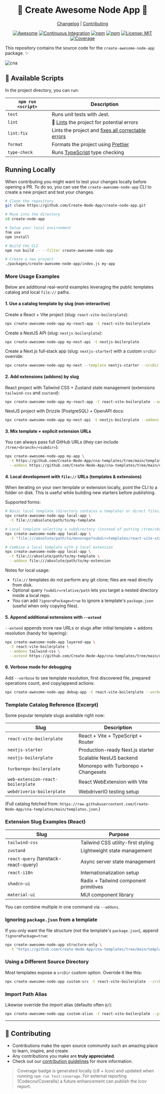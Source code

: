 <!--lint disable double-link awesome-heading awesome-git-repo-age awesome-toc-->

<div align="center">
<h1>🌟 Create Awesome Node App 🚀</h1>

[Changelog](./packages/create-awesome-node-app/CHANGELOG.md) |
[Contributing](./CONTRIBUTING.md)

</div>
<div align="center">

[![Awesome](https://awesome.re/mentioned-badge.svg)](https://github.com/vitejs/awesome-vite#get-started)
[![Continuous Integration][cibadge]][ciurl]
[![npm][npmversion]][npmurl]
[![npm][npmdownloads]][npmurl]
[![License: MIT][licensebadge]][licenseurl]
[![Coverage](./.github/badges/coverage.svg)](#-available-scripts)

</div>

This repository contains the source code for the `create-awesome-node-app` package. ✨

![cna](https://user-images.githubusercontent.com/17727170/229553510-49d0d46f-11ac-4b07-acf3-8db8ce7959ec.gif)

## 🚀 Available Scripts

In the project directory, you can run:

| `npm run <script>` | Description                                                                                                             |
| ------------------ | ----------------------------------------------------------------------------------------------------------------------- |
| `test`             | Runs unit tests with Jest.                                                                                              |
| `lint`             | 🚦 [Lints](http://stackoverflow.com/questions/8503559/what-is-linting) the project for potential errors                 |
| `lint:fix`         | Lints the project and [fixes all correctable errors](http://eslint.org/docs/user-guide/command-line-interface.html#fix) |
| `format`           | Formats the project using [Prettier](https://prettier.io/)                                                              |
| `type-check`       | Runs [TypeScript](https://www.typescriptlang.org/) type checking                                                        |

## Running Locally

When contributing you might want to test your changes locally before opening a PR. To do so, you can use the `create-awesome-node-app` CLI to create a new project and test your changes.

```sh
# Clone the repository
git clone https://github.com/Create-Node-App/create-node-app.git

# Move into the directory
cd create-node-app

# Setup your local environment
fnm use
npm install

# Build the CLI
npm run build -- --filter create-awesome-node-app

# Create a new project
./packages/create-awesome-node-app/index.js my-app
```

### More Usage Examples

Below are additional real-world examples leveraging the public templates catalog and local `file://` paths.

#### 1. Use a catalog template by slug (non-interactive)

Create a React + Vite project (slug: `react-vite-boilerplate`):

```sh
npx create-awesome-node-app my-react-app -t react-vite-boilerplate
```

Create a NestJS API (slug: `nestjs-boilerplate`):

```sh
npx create-awesome-node-app my-nest-api -t nestjs-boilerplate
```

Create a Next.js full‑stack app (slug: `nextjs-starter`) with a custom `srcDir` override:

```sh
npx create-awesome-node-app my-next --template nextjs-starter --srcDir app
```

#### 2. Add extensions (addons) by slug

React project with Tailwind CSS + Zustand state management (extensions `tailwind-css` and `zustand`):

```sh
npx create-awesome-node-app my-react-app -t react-vite-boilerplate --addons tailwind-css zustand
```

NestJS project with Drizzle (PostgreSQL) + OpenAPI docs:

```sh
npx create-awesome-node-app my-nest-api -t nestjs-boilerplate --addons drizzle-orm-postgresql openapi
```

#### 3. Mix template + explicit extension URLs

You can always pass full GitHub URLs (they can include `/tree/<branch>/<subdir>`):

```sh
npx create-awesome-node-app my-app \
  -t https://github.com/Create-Node-App/cna-templates/tree/main/templates/react-vite-starter \
  --addons https://github.com/Create-Node-App/cna-templates/tree/main/extensions/react-query
```

#### 4. Local development with `file://` URLs (templates & extensions)

When iterating on your own template or extension locally, point the CLI to a folder on disk. This is useful while building new starters before publishing.

Supported forms:

```sh
# Basic local template (directory contains a template/ or direct files)
npx create-awesome-node-app local-app \
  -t file:///absolute/path/to/my-template

# Local template selecting a subdirectory (instead of putting /tree/<branch>/<subdir>)
npx create-awesome-node-app local-app \
  -t "file:///absolute/path/to/monorepo?subdir=templates/react-vite-starter"

# Combine a local template with a local extension
npx create-awesome-node-app local-app \
  -t file:///absolute/path/to/my-template \
  --addons file:///absolute/path/to/my-extension
```

Notes for local usage:

- `file://` templates do not perform any git clone; files are read directly from disk.
- Optional query `?subdir=relative/path` lets you target a nested directory inside a local repo.
- You can add `?ignorePackage=true` to ignore a template's `package.json` (useful when only copying files).

#### 5. Append additional extensions with `--extend`

`--extend` appends more raw URLs or slugs after initial template + addons resolution (handy for layering):

```sh
npx create-awesome-node-app layered-app \
  -t react-vite-boilerplate \
  --addons tailwind-css \
  --extend https://github.com/Create-Node-App/cna-templates/tree/main/extensions/react-hook-form
```

#### 6. Verbose mode for debugging

Add `--verbose` to see template resolution, first discovered file, prepared operations count, and copy/append actions:

```sh
npx create-awesome-node-app debug-app -t react-vite-boilerplate --verbose
```

### Template Catalog Reference (Excerpt)

Some popular template slugs available right now:

| Slug                              | Description                          |
| --------------------------------- | ------------------------------------ |
| `react-vite-boilerplate`          | React + Vite + TypeScript + Router   |
| `nextjs-starter`                  | Production-ready Next.js starter     |
| `nestjs-boilerplate`              | Scalable NestJS backend              |
| `turborepo-boilerplate`           | Monorepo with Turborepo + Changesets |
| `web-extension-react-boilerplate` | React WebExtension with Vite         |
| `webdriverio-boilerplate`         | WebdriverIO testing setup            |

(Full catalog fetched from: `https://raw.githubusercontent.com/Create-Node-App/cna-templates/main/templates.json`.)

### Extension Slug Examples (React)

| Slug                                 | Purpose                               |
| ------------------------------------ | ------------------------------------- |
| `tailwind-css`                       | Tailwind CSS utility-first styling    |
| `zustand`                            | Lightweight state management          |
| `react-query` (tanstack-react-query) | Async server state management         |
| `react-i18n`                         | Internationalization setup            |
| `shadcn-ui`                          | Radix + Tailwind component primitives |
| `material-ui`                        | MUI component library                 |

You can combine multiple in one command via `--addons`.

### Ignoring `package.json` from a template

If you only want the file structure (not the template's `package.json`), append `?ignorePackage=true`:

```sh
npx create-awesome-node-app structure-only \
  -t "https://github.com/Create-Node-App/cna-templates/tree/main/templates/react-vite-starter?ignorePackage=true"
```

### Using a Different Source Directory

Most templates expose a `srcDir` custom option. Override it like this:

```sh
npx create-awesome-node-app custom-src -t react-vite-boilerplate --srcDir app
```

### Import Path Alias

Likewise override the import alias (defaults often `@/`):

```sh
npx create-awesome-node-app custom-alias -t react-vite-boilerplate --projectImportPath "~/"
```

---

## 🤝 Contributing

- Contributions make the open source community such an amazing place to learn, inspire, and create.
- Any contributions you make are **truly appreciated**.
- Check out our [contribution guidelines](./CONTRIBUTING.md) for more information.

[cibadge]: https://github.com/Create-Node-App/create-node-app/actions/workflows/ci.yml/badge.svg
[npmversion]: https://img.shields.io/npm/v/create-awesome-node-app.svg?maxAge=2592000?style=plastic
[npmdownloads]: https://img.shields.io/npm/dm/create-awesome-node-app.svg?maxAge=2592000?style=plastic
[licensebadge]: https://img.shields.io/badge/License-MIT-blue.svg
[ciurl]: https://github.com/Create-Node-App/create-node-app/actions/workflows/ci.yml
[npmurl]: https://www.npmjs.com/package/create-awesome-node-app
[licenseurl]: https://github.com/Create-Node-App/create-node-app/blob/main/LICENSE

> Coverage badge is generated locally (c8 + lcov) and updated when running `npm run test:coverage`. For external reporting (Codecov/Coveralls) a future enhancement can publish the lcov report.
